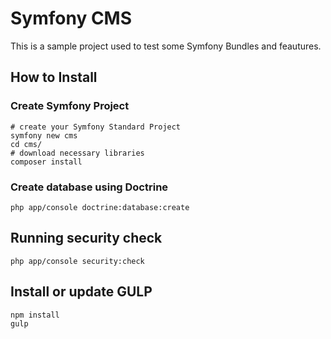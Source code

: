 Symfony CMS
===========
This is a sample project used to test some Symfony Bundles and feautures.

## How to Install

### Create Symfony Project
```shell
# create your Symfony Standard Project
symfony new cms
cd cms/
# download necessary libraries
composer install
```

### Create database using Doctrine
```shell
php app/console doctrine:database:create
```

## Running security check
```shell
php app/console security:check
```

## Install or update GULP
```shell
npm install
gulp
```
